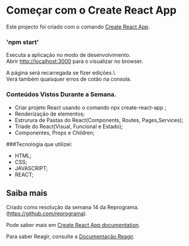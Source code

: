 # Começar com o Create React App

Este projecto foi criado com o comando [Create React App](https://github.com/facebook/create-react-app).

### 'npm start'

Executa a aplicação no modo de desenvolvimento.\
Abrir [http://localhost:3000](http://localhost:3000) para o visualizar no browser.

A página será recarregada se fizer edições.\ \
Verá também quaisquer erros de cotão na consola.

### Conteúdos Vistos Durante a Semana.

- Criar projeto React usando o comando npx create-react-app ;
- Renderização de elementos;
- Estrurura de Pastas do React(Components, Routes, Pages,Services);
- Tríade do React(Visual, Funcional e Estado);
- Componentes, Props e Children;

###Tecnologia que utilizei:
- HTML;
- CSS;
- JAVASCRIPT;
- REACT;

## Saiba mais

Criado como resolução da semana 14 da Reprograma. (https://github.com/reprograma).

Pode saber mais em [Create React App documentation](https://facebook.github.io/create-react-app/docs/getting-started).

Para saber Reagir, consulte a [Documentação Reagir](https://reactjs.org/).

